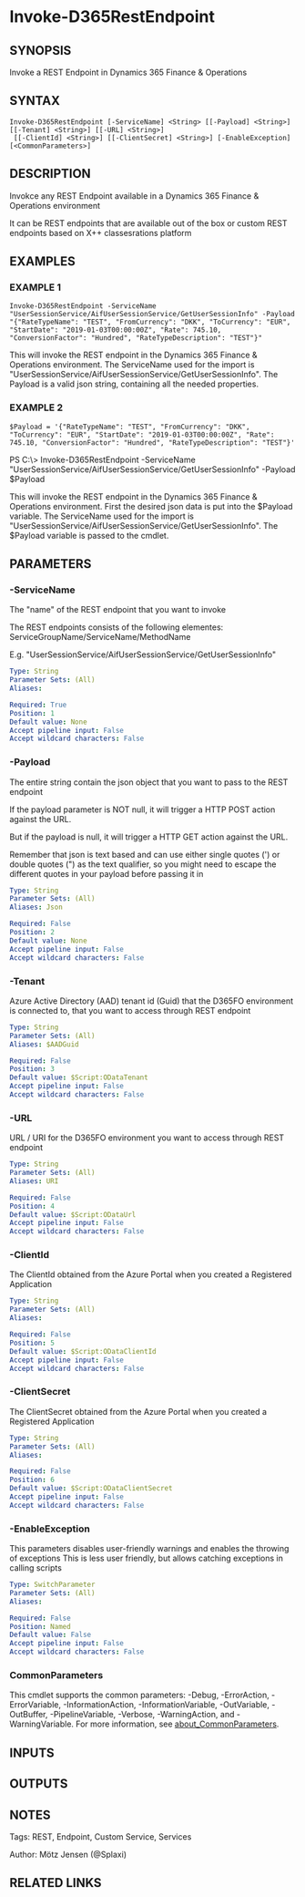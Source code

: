 ﻿---
external help file: d365fo.integrations-help.xml
Module Name: d365fo.integrations
online version:
schema: 2.0.0
---

# Invoke-D365RestEndpoint

## SYNOPSIS
Invoke a REST Endpoint in Dynamics 365 Finance & Operations

## SYNTAX

```
Invoke-D365RestEndpoint [-ServiceName] <String> [[-Payload] <String>] [[-Tenant] <String>] [[-URL] <String>]
 [[-ClientId] <String>] [[-ClientSecret] <String>] [-EnableException] [<CommonParameters>]
```

## DESCRIPTION
Invokce any REST Endpoint available in a Dynamics 365 Finance & Operations environment

It can be REST endpoints that are available out of the box or custom REST endpoints based on X++ classesrations platform

## EXAMPLES

### EXAMPLE 1
```
Invoke-D365RestEndpoint -ServiceName "UserSessionService/AifUserSessionService/GetUserSessionInfo" -Payload "{"RateTypeName": "TEST", "FromCurrency": "DKK", "ToCurrency": "EUR", "StartDate": "2019-01-03T00:00:00Z", "Rate": 745.10, "ConversionFactor": "Hundred", "RateTypeDescription": "TEST"}"
```

This will invoke the REST endpoint in the  Dynamics 365 Finance & Operations environment.
The ServiceName used for the import is "UserSessionService/AifUserSessionService/GetUserSessionInfo".
The Payload is a valid json string, containing all the needed properties.

### EXAMPLE 2
```
$Payload = '{"RateTypeName": "TEST", "FromCurrency": "DKK", "ToCurrency": "EUR", "StartDate": "2019-01-03T00:00:00Z", "Rate": 745.10, "ConversionFactor": "Hundred", "RateTypeDescription": "TEST"}'
```

PS C:\\\> Invoke-D365RestEndpoint -ServiceName "UserSessionService/AifUserSessionService/GetUserSessionInfo" -Payload $Payload

This will invoke the REST endpoint in the  Dynamics 365 Finance & Operations environment.
First the desired json data is put into the $Payload variable.
The ServiceName used for the import is "UserSessionService/AifUserSessionService/GetUserSessionInfo".
The $Payload variable is passed to the cmdlet.

## PARAMETERS

### -ServiceName
The "name" of the REST endpoint that you want to invoke

The REST endpoints consists of the following elementes:
ServiceGroupName/ServiceName/MethodName

E.g.
"UserSessionService/AifUserSessionService/GetUserSessionInfo"

```yaml
Type: String
Parameter Sets: (All)
Aliases:

Required: True
Position: 1
Default value: None
Accept pipeline input: False
Accept wildcard characters: False
```

### -Payload
The entire string contain the json object that you want to pass to the REST endpoint

If the payload parameter is NOT null, it will trigger a HTTP POST action against the URL.

But if the payload is null, it will trigger a HTTP GET action against the URL.

Remember that json is text based and can use either single quotes (') or double quotes (") as the text qualifier, so you might need to escape the different quotes in your payload before passing it in

```yaml
Type: String
Parameter Sets: (All)
Aliases: Json

Required: False
Position: 2
Default value: None
Accept pipeline input: False
Accept wildcard characters: False
```

### -Tenant
Azure Active Directory (AAD) tenant id (Guid) that the D365FO environment is connected to, that you want to access through REST endpoint

```yaml
Type: String
Parameter Sets: (All)
Aliases: $AADGuid

Required: False
Position: 3
Default value: $Script:ODataTenant
Accept pipeline input: False
Accept wildcard characters: False
```

### -URL
URL / URI for the D365FO environment you want to access through REST endpoint

```yaml
Type: String
Parameter Sets: (All)
Aliases: URI

Required: False
Position: 4
Default value: $Script:ODataUrl
Accept pipeline input: False
Accept wildcard characters: False
```

### -ClientId
The ClientId obtained from the Azure Portal when you created a Registered Application

```yaml
Type: String
Parameter Sets: (All)
Aliases:

Required: False
Position: 5
Default value: $Script:ODataClientId
Accept pipeline input: False
Accept wildcard characters: False
```

### -ClientSecret
The ClientSecret obtained from the Azure Portal when you created a Registered Application

```yaml
Type: String
Parameter Sets: (All)
Aliases:

Required: False
Position: 6
Default value: $Script:ODataClientSecret
Accept pipeline input: False
Accept wildcard characters: False
```

### -EnableException
This parameters disables user-friendly warnings and enables the throwing of exceptions
This is less user friendly, but allows catching exceptions in calling scripts

```yaml
Type: SwitchParameter
Parameter Sets: (All)
Aliases:

Required: False
Position: Named
Default value: False
Accept pipeline input: False
Accept wildcard characters: False
```

### CommonParameters
This cmdlet supports the common parameters: -Debug, -ErrorAction, -ErrorVariable, -InformationAction, -InformationVariable, -OutVariable, -OutBuffer, -PipelineVariable, -Verbose, -WarningAction, and -WarningVariable. For more information, see [about_CommonParameters](http://go.microsoft.com/fwlink/?LinkID=113216).

## INPUTS

## OUTPUTS

## NOTES
Tags: REST, Endpoint, Custom Service, Services

Author: Mötz Jensen (@Splaxi)

## RELATED LINKS
